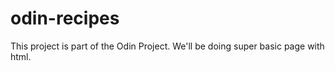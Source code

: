# odin-recipes

This project is part of the Odin Project.
We'll be doing super basic page with html.